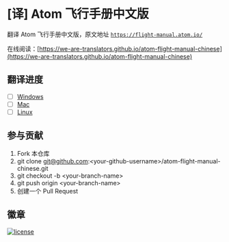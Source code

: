 # [译] Atom 飞行手册中文版

翻译 Atom 飞行手册中文版，原文地址 [`https://flight-manual.atom.io/`](https://flight-manual.atom.io/)

在线阅读：[https://we-are-translators.github.io/atom-flight-manual-chinese](https://we-are-translators.github.io/atom-flight-manual-chinese)

## 翻译进度

* [ ] [Windows](./Windows.md)
* [ ] [Mac](./Mac.md)
* [ ] [Linux](./Linux.md)

## 参与贡献

1. Fork 本仓库
2. git clone git@github.com:&lt;your-github-username&gt;/atom-flight-manual-chinese.git
3. git checkout -b &lt;your-branch-name&gt;
4. git push origin &lt;your-branch-name&gt;
5. 创建一个 Pull Request

## 徽章
[![license](https://img.shields.io/github/license/cntanglijun/atom-flight-manual-chinese.svg?style=for-the-badge)](https://github.com/cntanglijun/flight-manual-chinese/blob/master/LICENSE)
